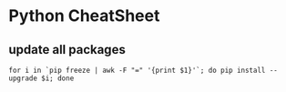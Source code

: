# Python CheatSheet

## update all packages

```
for i in `pip freeze | awk -F "=" '{print $1}'`; do pip install --upgrade $i; done
```